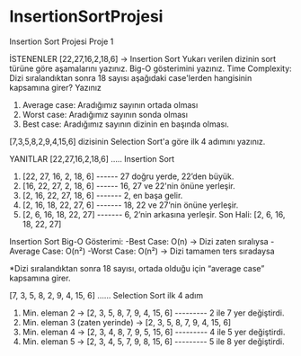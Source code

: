 # InsertionSortProjesi

Insertion Sort Projesi
Proje 1

İSTENENLER
[22,27,16,2,18,6] -> Insertion Sort
Yukarı verilen dizinin sort türüne göre aşamalarını yazınız.
Big-O gösterimini yazınız.
Time Complexity: Dizi sıralandıktan sonra 18 sayısı aşağıdaki case'lerden hangisinin kapsamına girer? Yazınız
1.	Average case: Aradığımız sayının ortada olması
2.	Worst case: Aradığımız sayının sonda olması
3.	Best case: Aradığımız sayının dizinin en başında olması.

[7,3,5,8,2,9,4,15,6] dizisinin Selection Sort'a göre ilk 4 adımını yazınız.

YANITLAR
[22,27,16,2,18,6] ….. Insertion Sort
1. [22, 27, 16, 2, 18, 6] ------ 27 doğru yerde, 22’den büyük.
2. [16, 22, 27, 2, 18, 6] ------ 16, 27 ve 22'nin önüne yerleşir.
3. [2, 16, 22, 27, 18, 6] ------- 2, en başa gelir.
4. [2, 16, 18, 22, 27, 6] ------- 18, 22 ve 27’nin önüne yerleşir.
5. [2, 6, 16, 18, 22, 27] ------- 6, 2’nin arkasına yerleşir.
Son Hali: [2, 6, 16, 18, 22, 27]

Insertion Sort Big-O Gösterimi:
-Best Case: O(n) → Dizi zaten sıralıysa
-Average Case: O(n²)
-Worst Case: O(n²) → Dizi tamamen ters sıradaysa

*Dizi sıralandıktan sonra 18 sayısı, ortada olduğu için “average case” kapsamına girer.

[7, 3, 5, 8, 2, 9, 4, 15, 6] …… Selection Sort ilk 4 adım
1. Min. eleman 2 → [2, 3, 5, 8, 7, 9, 4, 15, 6] --------- 2 ile 7 yer değiştirdi.
2. Min. eleman 3 (zaten yerinde) → [2, 3, 5, 8, 7, 9, 4, 15, 6]
3. Min. eleman 4 → [2, 3, 4, 8, 7, 9, 5, 15, 6] --------- 4 ile 5 yer değiştirdi.
4. Min. eleman 5 → [2, 3, 4, 5, 7, 9, 8, 15, 6] --------- 5 ile 8 yer değiştirdi.
